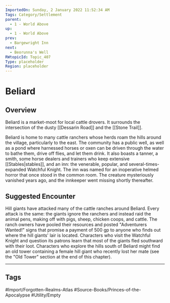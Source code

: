```yaml
---
ImportedOn: Sunday, 2 January 2022 11:52:34 AM
Tags: Category/Settlement
parent:
  - 1 - World Above
up:
  - 1 - World Above
prev:
  - Bargewright Inn
next:
  - Beorunna's Well
RWtopicId: Topic_407
Type: placeholder
Region: placeholder
---
```

# Beliard
## Overview
Beliard is a market-moot for local cattle drovers. It surrounds the intersection of the dusty [[Dessarin Road]] and the [[Stone Trail]].

Beliard is home to many cattle ranchers whose herds roam the hills around the village, particularly to the east. The community has a public well, as well as a pond where harnessed horses or oxen can be driven through the water to bathe them, drive off flies, and let them drink. It also boasts a tanner, a smith, some horse dealers and trainers who keep extensive [[Stables|stables]], and an inn: the venerable, popular, and several-times-expanded Watchful Knight. The inn was named for an inoperative helmed horror that once stood in the common room. The creature mysteriously vanished years ago, and the innkeeper went missing shortly thereafter.

## Suggested Encounter
Hill giants have attacked many of the cattle ranches around Beliard. Every attack is the same: the giants ignore the ranchers and instead raid the animal pens, making off with pigs, sheep, chicken coops, and cattle. The ranch owners have pooled their resources and posted "Adventurers Wanted!" signs that promise a payment of 500 gp to anyone who finds out where the hill giants' lair is located. Characters who visit the Watchful Knight and question its patrons learn that most of the giants fled southward with their loot. Characters who explore the hills south of Beliard might find an old tower containing a female hill giant who recently lost her mate (see the "Old Tower" section at the end of this chapter).


---
## Tags
#Import/Forgotten-Realms-Atlas #Source-Books/Princes-of-the-Apocalypse #Utility/Empty

